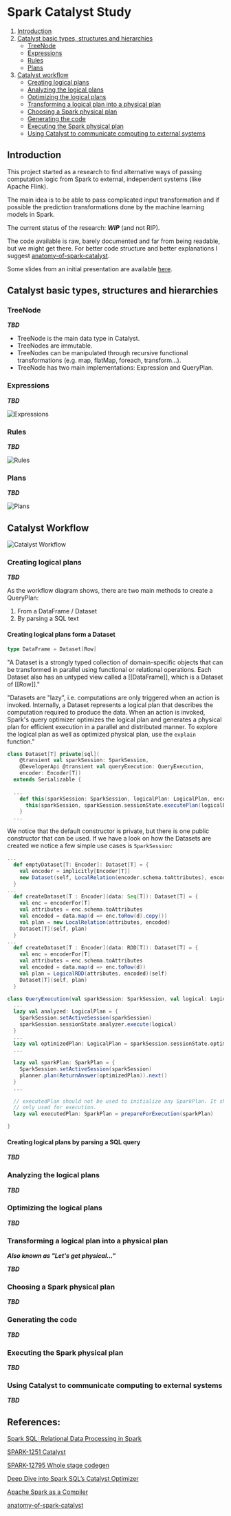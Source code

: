 # Spark Catalyst Study


1. [Introduction](#introduction)
2. [Catalyst basic types, structures and hierarchies](#catalyst-basic-types-structures-and-hierarchies)
    * [TreeNode](#treenode)
    * [Expressions](#expressions)
    * [Rules](#rules)
    * [Plans](#plans)
3. [Catalyst workflow](#catalyst-workflow)
    * [Creating logical plans](#creating-logical-plans)
    * [Analyzing the logical plans](#analyzing-the-logical-plans)
    * [Optimizing the logical plans](#optimizing-the-logical-plans)
    * [Transforming a logical plan into a physical plan](#transforming-a-logical-plan-into-a-physical-plan)
    * [Choosing a Spark physical plan](#choosing-a-spark-physical-plan)
    * [Generating the code](#generating-the-code)
    * [Executing the Spark physical plan](#executing-the-spark-physical-plan)
    * [Using Catalyst to communicate computing to external systems](#using-catalyst-to-communicate-computing-to-external-systems) 





## Introduction

This project started as a research to find alternative ways of passing computation logic from Spark to external, 
independent systems (like Apache Flink).

The main idea is to be able to pass complicated input transformation and if possible the prediction transformations
done by the machine learning models in Spark.

The current status of the research: ***WIP*** (and not RIP).

The code available is raw, barely documented and far from being readable, but we might get there.
For better code structure and better explanations I suggest [anatomy-of-spark-catalyst](https://github.com/phatak-dev/anatomy-of-spark-catalyst).

Some slides from an initial presentation are available [here](docs/SparkCatalyst.pdf).


## Catalyst basic types, structures and hierarchies

### TreeNode

***TBD***

- TreeNode is the main data type in Catalyst.
- TreeNodes are immutable.
- TreeNodes can be manipulated through recursive functional transformations (e.g. map, flatMap, foreach, transform…).
- TreeNode has two main implementations: Expression and QueryPlan.

### Expressions

***TBD***

![Expressions](./docs/images/expressions.png "Catalyst Expressions")

### Rules

***TBD***

![Rules](./docs/images/rules.png "Catalyst Rules")

### Plans

***TBD***

![Plans](./docs/images/plans.png "Catalyst Plans")

## Catalyst Workflow


![Catalyst Workflow](./docs/images/catalyst-flow.png "Catalyst Workflow")

### Creating logical plans

***TBD***

As the workflow diagram shows, there are two main methods to create a QueryPlan:

1. From a DataFrame / Dataset
2. By parsing a SQL text

#### Creating logical plans form a Dataset

```scala
type DataFrame = Dataset[Row]
```

"A Dataset is a strongly typed collection of domain-specific objects that can be transformed
in parallel using functional or relational operations. Each Dataset also has an untyped view
called a [[DataFrame]], which is a Dataset of [[Row]]."

"Datasets are "lazy", i.e. computations are only triggered when an action is invoked. Internally,
a Dataset represents a logical plan that describes the computation required to produce the data.
When an action is invoked, Spark's query optimizer optimizes the logical plan and generates a
physical plan for efficient execution in a parallel and distributed manner. To explore the
logical plan as well as optimized physical plan, use the `explain` function."

```scala
class Dataset[T] private[sql](
    @transient val sparkSession: SparkSession,
    @DeveloperApi @transient val queryExecution: QueryExecution,
    encoder: Encoder[T])
  extends Serializable {
  
  ...
    def this(sparkSession: SparkSession, logicalPlan: LogicalPlan, encoder: Encoder[T]) = {
      this(sparkSession, sparkSession.sessionState.executePlan(logicalPlan), encoder)
    }
  ...
```

We notice that the default constructor is private, but there is one public constructor that can be used.
If we have a look on how the Datasets are created we notice a few simple use cases is `SparkSession`:

```scala
...
  def emptyDataset[T: Encoder]: Dataset[T] = {
    val encoder = implicitly[Encoder[T]]
    new Dataset(self, LocalRelation(encoder.schema.toAttributes), encoder)
  }
...
  def createDataset[T : Encoder](data: Seq[T]): Dataset[T] = {
    val enc = encoderFor[T]
    val attributes = enc.schema.toAttributes
    val encoded = data.map(d => enc.toRow(d).copy())
    val plan = new LocalRelation(attributes, encoded)
    Dataset[T](self, plan)
  }
...
  def createDataset[T : Encoder](data: RDD[T]): Dataset[T] = {
    val enc = encoderFor[T]
    val attributes = enc.schema.toAttributes
    val encoded = data.map(d => enc.toRow(d))
    val plan = LogicalRDD(attributes, encoded)(self)
    Dataset[T](self, plan)
  }
```




```scala
class QueryExecution(val sparkSession: SparkSession, val logical: LogicalPlan) {
  ...
  lazy val analyzed: LogicalPlan = {
    SparkSession.setActiveSession(sparkSession)
    sparkSession.sessionState.analyzer.execute(logical)
  }
  ...
  lazy val optimizedPlan: LogicalPlan = sparkSession.sessionState.optimizer.execute(withCachedData)
  ...
  
  lazy val sparkPlan: SparkPlan = {
    SparkSession.setActiveSession(sparkSession)
    planner.plan(ReturnAnswer(optimizedPlan)).next()
  }
  ...
  
  // executedPlan should not be used to initialize any SparkPlan. It should be
  // only used for execution.
  lazy val executedPlan: SparkPlan = prepareForExecution(sparkPlan)

}
```


#### Creating logical plans by parsing a SQL query

***TBD***


### Analyzing the logical plans

***TBD***


### Optimizing the logical plans

***TBD***


### Transforming a logical plan into a physical plan

***Also known as "Let's get physical..."***

***TBD***


### Choosing a Spark physical plan

***TBD***


### Generating the code

***TBD***


### Executing the Spark physical plan

***TBD***


### Using Catalyst to communicate computing to external systems 

***TBD***



## References:
 
[Spark SQL: Relational Data Processing in Spark](http://people.csail.mit.edu/matei/papers/2015/sigmod_spark_sql.pdf)

[SPARK-1251 Catalyst](https://spark-project.atlassian.net/browse/SPARK-1251)

[SPARK-12795 Whole stage codegen](https://issues.apache.org/jira/browse/SPARK-12795)

[Deep Dive into Spark SQL’s Catalyst Optimizer](https://databricks.com/blog/2015/04/13/deep-dive-into-spark-sqls-catalyst-optimizer.html)

[Apache Spark as a Compiler](https://databricks.com/blog/2016/05/23/apache-spark-as-a-compiler-joining-a-billion-rows-per-second-on-a-laptop.html)
 
[anatomy-of-spark-catalyst](https://github.com/phatak-dev/anatomy-of-spark-catalyst)
